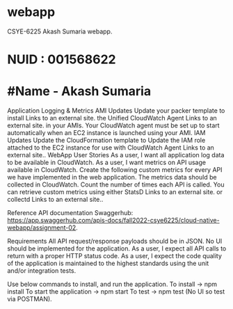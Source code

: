 # webapp
CSYE-6225 Akash Sumaria webapp.

# NUID : 001568622 
# #Name - Akash Sumaria

Application Logging & Metrics
AMI Updates
Update your packer template to install Links to an external site. the Unified CloudWatch Agent Links to an external site. in your AMIs.
Your CloudWatch agent must be set up to start automatically when an EC2 instance is launched using your AMI.
IAM Updates
Update the CloudFormation template to Update the IAM role attached to the EC2 instance for use with CloudWatch Agent Links to an external site..
WebApp User Stories
As a user, I want all application log data to be available in CloudWatch.
As a user, I want metrics on API usage available in CloudWatch.
Create the following custom metrics for every API we have implemented in the web application. The metrics data should be collected in CloudWatch.
Count the number of times each API is called.
You can retrieve custom metrics using either StatsD Links to an external site. or collectd Links to an external site..

Reference API documentation
Swaggerhub: https://app.swaggerhub.com/apis-docs/fall2022-csye6225/cloud-native-webapp/assignment-02. 

Requirements
All API request/response payloads should be in JSON.
No UI should be implemented for the application.
As a user, I expect all API calls to return with a proper HTTP status code.
As a user, I expect the code quality of the application is maintained to the highest standards using the unit and/or integration tests.

Use below commands to install, and run the application.
To install -> npm install
To start the application -> npm start
To test -> npm test (No UI so test via POSTMAN).


